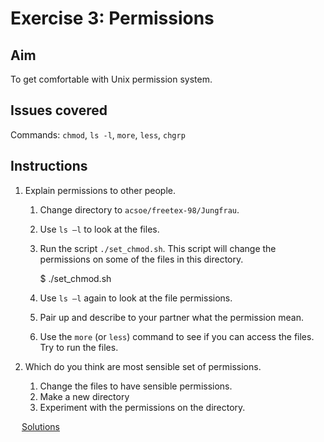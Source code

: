 

# Exercise 3: Permissions

## Aim
To get comfortable with Unix permission system.

## Issues covered
Commands: `chmod`, `ls -l`, `more`, `less`, `chgrp`

## Instructions
1.  Explain permissions to other people.
    1. Change directory to `acsoe/freetex-98/Jungfrau`. 
    2. Use `ls –l` to look at the files.
    3. Run the script `./set_chmod.sh`.  This script will change the permissions on some of the files in this directory.

        $ ./set_chmod.sh

    4. Use `ls –l` again to look at the file permissions.
    5. Pair up and describe to your partner what the permission mean.
    6. Use the `more` (or `less`) command to see if you can access the files. Try to run the files.

2. Which do you think are most sensible set of permissions.
    1. Change the files to have sensible permissions.
    2. Make a new directory
    3. Experiment with the permissions on the directory.

 
[Solutions](shell_exercise3_perm_sol.md)  